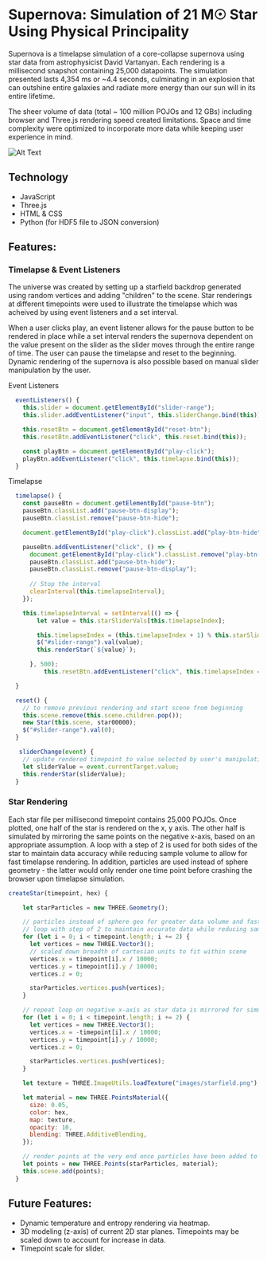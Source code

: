 # Supernova: Simulation of 21 M☉ Star Using Physical Principality

Supernova is a timelapse simulation of a core-collapse supernova using star data from astrophysicist David Vartanyan. Each rendering is a millisecond snapshot containing 25,000 datapoints. The simulation presented lasts 4,354 ms or ~4.4 seconds, culminating in an explosion that can outshine entire galaxies and radiate more energy than our sun will in its entire lifetime.

The sheer volume of data (total ~ 100 million POJOs and 12 GBs) including browser and Three.js rendering speed created limitations. Space and time complexity were optimized to incorporate more data while keeping user experience in mind. 

![Alt Text](https://github.com/gevorkia/supernova/blob/main/images/supernova.gif)

## Technology

* JavaScript
* Three.js
* HTML & CSS
* Python (for HDF5 file to JSON conversion)

## Features:

### Timelapse & Event Listeners

The universe was created by setting up a starfield backdrop generated using random vertices and adding "children" to the scene. Star renderings at different timepoints were used to illustrate the timelapse which was acheived by using event listeners and a set interval. 

When a user clicks play, an event listener allows for the pause button to be rendered in place while a set interval renders the supernova dependent on the value present on the slider as the slider moves through the entire range of time. The user can pause the timelapse and reset to the beginning. Dynamic rendering of the supernova is also possible based on manual slider manipulation by the user.

Event Listeners

```js
  eventListeners() {
    this.slider = document.getElementById("slider-range");
    this.slider.addEventListener("input", this.sliderChange.bind(this));

    this.resetBtn = document.getElementById("reset-btn");
    this.resetBtn.addEventListener("click", this.reset.bind(this));

    const playBtn = document.getElementById("play-click");
    playBtn.addEventListener("click", this.timelapse.bind(this));
  }
```

Timelapse

```js
  timelapse() {
    const pauseBtn = document.getElementById("pause-btn");
    pauseBtn.classList.add("pause-btn-display");
    pauseBtn.classList.remove("pause-btn-hide");

    document.getElementById("play-click").classList.add("play-btn-hide");

    pauseBtn.addEventListener("click", () => {
      document.getElementById("play-click").classList.remove("play-btn-hide");
      pauseBtn.classList.add("pause-btn-hide");
      pauseBtn.classList.remove("pause-btn-display");
      
      // Stop the interval
      clearInterval(this.timelapseInterval);
    });

    this.timelapseInterval = setInterval(() => {
        let value = this.starSliderVals[this.timelapseIndex];

        this.timelapseIndex = (this.timelapseIndex + 1) % this.starSliderVals.length;
        $("#slider-range").val(value);
        this.renderStar(`${value}`);

      }, 500);
          this.resetBtn.addEventListener("click", this.timelapseIndex = 0);

  }

  reset() {
    // to remove previous rendering and start scene from beginning 
    this.scene.remove(this.scene.children.pop());
    new Star(this.scene, star00000);
    $("#slider-range").val(0);
  }

   sliderChange(event) {
    // update rendered timepoint to value selected by user's manipulation of slider
    let sliderValue = event.currentTarget.value;
    this.renderStar(sliderValue);
  }

```

### Star Rendering

Each star file per millisecond timepoint contains 25,000 POJOs. Once plotted, one half of the star is rendered on the x, y axis. The other half is simulated by mirroring the same points on the negative x-axis, based on an appropriate assumption. A loop with a step of 2 is used for both sides of the star to maintain data accuracy while reducing sample volume to allow for fast timelapse rendering. In addition, particles are used instead of sphere geometry - the latter would only render one time point before crashing the browser upon timelapse simulation. 

```js
createStar(timepoint, hex) {

    let starParticles = new THREE.Geometry();

    // particles instead of sphere geo for greater data volume and fast timelapse rendering
    // loop with step of 2 to maintain accurate data while reducing sample volume
    for (let i = 0; i < timepoint.length; i += 2) {
      let vertices = new THREE.Vector3();
      // scaled down breadth of cartesian units to fit within scene 
      vertices.x = timepoint[i].x / 10000;
      vertices.y = timepoint[i].y / 10000;
      vertices.z = 0;

      starParticles.vertices.push(vertices);
    }

    // repeat loop on negative x-axis as star data is mirrored for simulation purposes
    for (let i = 0; i < timepoint.length; i += 2) {
      let vertices = new THREE.Vector3();
      vertices.x = -timepoint[i].x / 10000;
      vertices.y = timepoint[i].y / 10000;
      vertices.z = 0;

      starParticles.vertices.push(vertices);
    }

    let texture = THREE.ImageUtils.loadTexture("images/starfield.png");

    let material = new THREE.PointsMaterial({
      size: 0.05,
      color: hex,
      map: texture,
      opacity: 10,
      blending: THREE.AdditiveBlending,
    });

    // render points at the very end once particles have been added to geometry
    let points = new THREE.Points(starParticles, material);
    this.scene.add(points);
  }
```

## Future Features:

* Dynamic temperature and entropy rendering via heatmap.
* 3D modeling (z-axis) of current 2D star planes. Timepoints may be scaled down to account for increase in data.
* Timepoint scale for slider.
